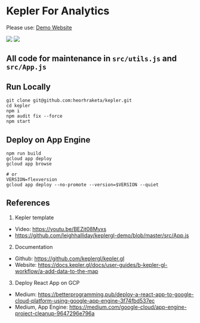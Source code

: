 # Kepler For Analytics 

Please use: [Demo Website](https://flexversion-dot-kepler-dot-raketaapp-b9011.uc.r.appspot.com)

![](https://github.com/heorhraketa/kepler/blob/master/heatmap.jpg)
![](https://github.com/heorhraketa/kepler/blob/master/routes.jpg)

## All code for maintenance in `src/utils.js` and `src/App.js` 

## Run Locally

```shell
git clone git@github.com:heorhraketa/kepler.git
cd kepler
npm i
npm audit fix --force 
npm start 
```

## Deploy on App Engine 

```shell
npm run build 
gcloud app deploy
gcloud app browse

# or 
VERSION=flexversion
gcloud app deploy --no-promote --version=$VERSION --quiet
```

## References 

1. Kepler template  
- Video: https://youtu.be/BEZjt08Myxs
- https://github.com/leighhalliday/keplergl-demo/blob/master/src/App.js

2. Documentation
- Github: https://github.com/keplergl/kepler.gl
- Website: https://docs.kepler.gl/docs/user-guides/b-kepler-gl-workflow/a-add-data-to-the-map

3. Deploy React App on GCP
- Medium: https://betterprogramming.pub/deploy-a-react-app-to-google-cloud-platform-using-google-app-engine-3f74fbd537ec
- Medium, App Engine: https://medium.com/google-cloud/app-engine-project-cleanup-9647296e796a

